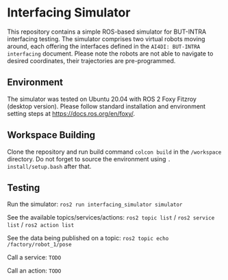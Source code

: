 # Interfacing Simulator

This repository contains a simple ROS-based simulator for BUT-INTRA interfacing testing. The simulator comprises two virtual robots moving around, each offering the interfaces defined in the `AI4DI: BUT-INTRA interfacing` document. Please note the robots are not able to navigate to desired coordinates, their trajectories are pre-programmed.

## Environment

The simulator was tested on Ubuntu 20.04 with ROS 2 Foxy Fitzroy (desktop version). Please follow standard installation and environment setting steps at https://docs.ros.org/en/foxy/.

## Workspace Building

Clone the repository and run build command `colcon build` in the `/workspace` directory. Do not forget to source the environment using `. install/setup.bash` after that.

## Testing

Run the simulator: `ros2 run interfacing_simulator simulator`

See the available topics/services/actions: `ros2 topic list` / `ros2 service list` / `ros2 action list`

See the data being published on a topic: `ros2 topic echo /factory/robot_1/pose`

Call a service: `TODO`

Call an action: `TODO`
